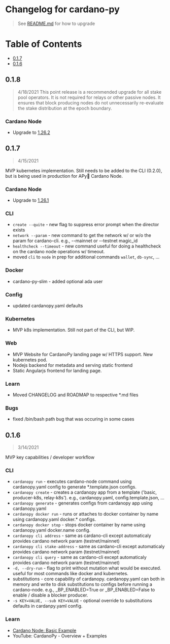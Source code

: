 # Changelog for cardano-py
> See [README.md](README.md#how-to-upgrade) for how to upgrade

# Table of Contents
- [0.1.7](#017)
- [0.1.6](#016)

## 0.1.8
> 4/18/2021
This point release is a recommended upgrade for all stake pool operators. It is not required for relays or other passive nodes. It ensures that block producing nodes do not unnecessarily re-evaluate the stake distribution at the epoch boundary.

### Cardano Node
- Upgrade to [1.26.2](https://github.com/input-output-hk/cardano-node/releases/tag/1.26.2)

## 0.1.7 
> 4/15/2021

MVP kubernetes implementation. Still needs to be added to the CLI (0.2.0), but is being used in production for APy🥧 Cardano Node.

### Cardano Node
- Upgrade to [1.26.1](https://github.com/input-output-hk/cardano-node/releases/tag/1.26.1)

### CLI
- `create --quite` - new flag to suppress error prompt when the director exists
- `network --param` - new command to get the network w/ or w/o the param for cardano-cli. e.g., --mainnet or --testnet magic_id
- `healthcheck --timeout` - new command useful for doing a healthcheck on the cardano node operations w/ timeout. 
- moved `cli` to `node` in prep for additional commands `wallet`, `db-sync`, ...

### Docker
- cardano-py-slim - added optional ada user

### Config
- updated cardanopy.yaml defaults

### Kubernetes
- MVP k8s implementation. Still not part of the CLI, but WIP. 

### Web
- MVP Website for CardanoPy landing page w/ HTTPS support. New kubernetes pod. 
- Nodejs backend for metadata and serving static frontend
- Static Angularjs frontend for landing page.

### Learn
- Moved CHANGELOG and ROADMAP to respective *.md files

### Bugs
- fixed /bin/bash path bug that was occuring in some cases

## 0.1.6
> 3/14/2021

MVP key capabilities / developer workflow

### CLI 
- `cardanopy run` - executes cardano-node command using cardanopy.yaml config to generate *.template.json configs.
- `cardanopy create` - creates a cardanopy app from a template ('basic, producer-k8s, relay-k8s'). e.g., cardanopy.yaml, config.template.json, ...
- `cardanopy generate` - generates configs from cardanopy app using cardanopy.yaml
- `cardanopy docker run` - runs or attaches to docker container by name using cardanopy.yaml docker.* configs.
- `cardanopy docker stop` - stops docker container by name using cardanopy.yaml docker.name config.
- `cardanopy cli address` - same as cardano-cli except automaticaly provides cardano network param (testnet/mainnet)
- `cardanopy cli stake-address` - same as cardano-cli except automaticaly provides cardano network param (testnet/mainnet)
- `cardanopy cli query` - same as cardano-cli except automaticaly provides cardano network param (testnet/mainnet)
- `-d, --dry-run` - flag to print without mutation what would be executed. useful for most commands like docker and kubernetes.
- substitutions - core capability of cardanopy. cardanopy.yaml can both in memory and write to disk substitutions to configs before running a cardano-node. e.g., _BP_ENABLED=True or _BP_ENABLED=False to enable / disable a blocker producer.
- `-s KEY=VALUE, --sub KEY=VALUE` - optional override to substitutions defaults in cardanpy.yaml config.
  
### Learn
- [Cardano Node: Basic Example](https://github.com/floydcraft/cardano-py-examples/tree/master/basic-example)
- YouTube: CardanoPy - Overview + Examples